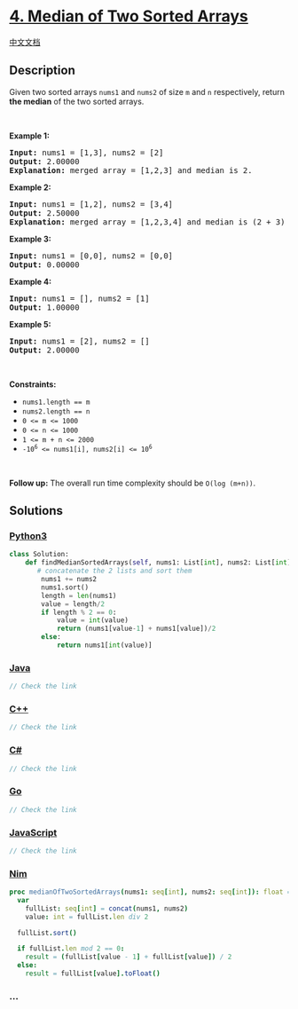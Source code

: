 # [4. Median of Two Sorted Arrays](https://leetcode.com/problems/median-of-two-sorted-arrays)

[中文文档](/solution/0000-0099/0004.Median%20of%20Two%20Sorted%20Arrays/README.md)

## Description

<p>Given two sorted arrays <code>nums1</code> and <code>nums2</code> of size <code>m</code> and <code>n</code> respectively, return <strong>the median</strong> of the two sorted arrays.</p>

<p>&nbsp;</p>
<p><strong>Example 1:</strong></p>

<pre>
<strong>Input:</strong> nums1 = [1,3], nums2 = [2]
<strong>Output:</strong> 2.00000
<strong>Explanation:</strong> merged array = [1,2,3] and median is 2.
</pre>

<p><strong>Example 2:</strong></p>

<pre>
<strong>Input:</strong> nums1 = [1,2], nums2 = [3,4]
<strong>Output:</strong> 2.50000
<strong>Explanation:</strong> merged array = [1,2,3,4] and median is (2 + 3) / 2 = 2.5.
</pre>

<p><strong>Example 3:</strong></p>

<pre>
<strong>Input:</strong> nums1 = [0,0], nums2 = [0,0]
<strong>Output:</strong> 0.00000
</pre>

<p><strong>Example 4:</strong></p>

<pre>
<strong>Input:</strong> nums1 = [], nums2 = [1]
<strong>Output:</strong> 1.00000
</pre>

<p><strong>Example 5:</strong></p>

<pre>
<strong>Input:</strong> nums1 = [2], nums2 = []
<strong>Output:</strong> 2.00000
</pre>

<p>&nbsp;</p>
<p><strong>Constraints:</strong></p>

<ul>
	<li><code>nums1.length == m</code></li>
	<li><code>nums2.length == n</code></li>
	<li><code>0 &lt;= m &lt;= 1000</code></li>
	<li><code>0 &lt;= n &lt;= 1000</code></li>
	<li><code>1 &lt;= m + n &lt;= 2000</code></li>
	<li><code>-10<sup>6</sup> &lt;= nums1[i], nums2[i] &lt;= 10<sup>6</sup></code></li>
</ul>

<p>&nbsp;</p>
<strong>Follow up:</strong> The overall run time complexity should be <code>O(log (m+n))</code>.

## Solutions

<!-- tabs:start -->

### [**Python3**](Solution.py)

```python
class Solution:
    def findMedianSortedArrays(self, nums1: List[int], nums2: List[int]) -> float:
       # concatenate the 2 lists and sort them
        nums1 += nums2
        nums1.sort()
        length = len(nums1)
        value = length/2
        if length % 2 == 0:
            value = int(value)
            return (nums1[value-1] + nums1[value])/2
        else:
            return nums1[int(value)]
```

### [**Java**](Solution.java)

```java
// Check the link
```

### [**C++**](Solution.cpp)

```cpp
// Check the link
```

### [**C#**](Solution.cs)

```c#
// Check the link
```

### [**Go**](Solution.go)

```go
// Check the link
```

### [**JavaScript**](Solution.js)

```js
// Check the link
```

### [**Nim**](Solution.nim)

```nim
proc medianOfTwoSortedArrays(nums1: seq[int], nums2: seq[int]): float =
  var
    fullList: seq[int] = concat(nums1, nums2)
    value: int = fullList.len div 2

  fullList.sort()

  if fullList.len mod 2 == 0:
    result = (fullList[value - 1] + fullList[value]) / 2
  else:
    result = fullList[value].toFloat()
```

### **...**

```

```

<!-- tabs:end -->
